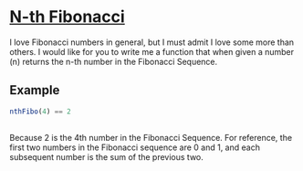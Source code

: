 
# [N-th Fibonacci](https://www.codewars.com/kata/n-th-fibonacci)
I love Fibonacci numbers in general, but I must admit I love some more than others.
I would like for you to write me a function that when given a number (n) returns the n-th number in the Fibonacci Sequence.
## Example
``` js
nthFibo(4) == 2
 
```
Because 2 is the 4th number in the Fibonacci Sequence.
For reference, the first two numbers in the Fibonacci sequence are 0 and 1, and each subsequent number is the sum of the previous two.
